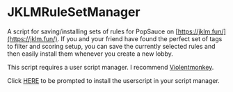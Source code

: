 # JKLMRuleSetManager

A script for saving/installing sets of rules for PopSauce on [https://jklm.fun/](https://jklm.fun/). If you and your friend have found the perfect set of tags to filter and scoring setup, you can save the currently selected rules and then easily install them whenever you create a new lobby.

This script requires a user script manager. I recommend [Violentmonkey](https://violentmonkey.github.io/).

Click [HERE](JKLMRuleSetManager.user.js) to be prompted to install the userscript in your script manager.


